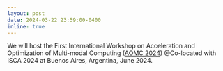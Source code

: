```yaml
---
layout: post
date: 2024-03-22 23:59:00-0400
inline: true
---
```


We will host the First International Workshop on Acceleration and Optimization of Multi-modal Computing (<a href="https://aomc-workshop.github.io/">AOMC 2024</a>) @Co-located with ISCA 2024 at Buenos Aires, Argentina, June 2024.
